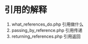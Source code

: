 # 引用的解释

1. what_references_do.php 引用做什么
2. passing_by_reference.php 引用传递
3. returning_references.php 引用返回